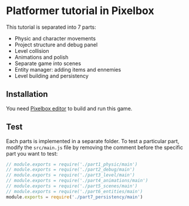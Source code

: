 # Platformer tutorial in Pixelbox

This tutorial is separated into 7 parts:
- Physic and character movements
- Project structure and debug panel
- Level collision
- Animations and polish
- Separate game into scenes
- Entity manager: adding items and ennemies
- Level building and persistency

## Installation
You need [Pixelbox editor](https://cstoquer.itch.io/pixelbox) to build and run this game.

## Test
Each parts is implemented in a separate folder. To test a particular part, modify the `src/main.js` file by removing the comment before the specific part you want to test:

```js
// module.exports = require('./part1_physic/main')
// module.exports = require('./part2_debug/main')
// module.exports = require('./part3_level/main')
// module.exports = require('./part4_animations/main')
// module.exports = require('./part5_scenes/main')
// module.exports = require('./part6_entities/main')
module.exports = require('./part7_persistency/main')
```
